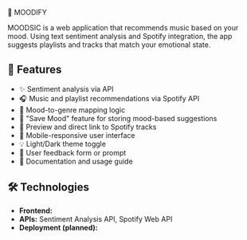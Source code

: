 🎵 MOODIFY

MOODSIC is a web application that recommends music based on your mood. Using text sentiment analysis and Spotify integration, the app suggests playlists and tracks that match your emotional state.

## 🚀 Features

- ✨ Sentiment analysis via API
- 🎧 Music and playlist recommendations via Spotify API
- 🎵 Mood-to-genre mapping logic
- 💾 "Save Mood" feature for storing mood-based suggestions
- 🔗 Preview and direct link to Spotify tracks
- 📱 Mobile-responsive user interface
- 💡 Light/Dark theme toggle
- 📝 User feedback form or prompt
- 📄 Documentation and usage guide

## 🛠️ Technologies

- **Frontend:** 
- **APIs:** Sentiment Analysis API, Spotify Web API
- **Deployment (planned):** 
